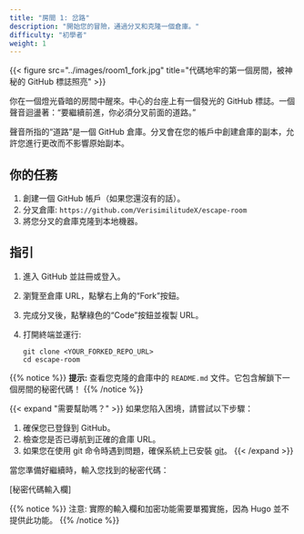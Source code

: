```yaml
---
title: "房間 1: 岔路"
description: "開始您的冒險，通過分叉和克隆一個倉庫。"
difficulty: "初學者"
weight: 1
---
```


{{< figure src="../images/room1_fork.jpg" title="代碼地牢的第一個房間，被神秘的 GitHub 標誌照亮" >}}

你在一個燈光昏暗的房間中醒來。中心的台座上有一個發光的 GitHub 標誌。一個聲音迴盪著：“要繼續前進，你必須分叉前面的道路。”

聲音所指的“道路”是一個 GitHub 倉庫。分叉會在您的帳戶中創建倉庫的副本，允許您進行更改而不影響原始副本。

## 你的任務

1. 創建一個 GitHub 帳戶（如果您還沒有的話）。
2. 分叉倉庫: `https://github.com/VerisimilitudeX/escape-room`
3. 將您分叉的倉庫克隆到本地機器。

## 指引

1. 進入 GitHub 並註冊或登入。
2. 瀏覽至倉庫 URL，點擊右上角的“Fork”按鈕。
3. 完成分叉後，點擊綠色的“Code”按鈕並複製 URL。
4. 打開終端並運行:

   ```pwsh
   git clone <YOUR_FORKED_REPO_URL>
   cd escape-room
   ```

{{% notice %}}
**提示:** 查看您克隆的倉庫中的 `README.md` 文件。它包含解鎖下一個房間的秘密代碼！
{{% /notice %}}

{{< expand "需要幫助嗎？" >}}
如果您陷入困境，請嘗試以下步驟：

1. 確保您已登錄到 GitHub。
2. 檢查您是否已導航到正確的倉庫 URL。
3. 如果您在使用 git 命令時遇到問題，確保系統上已安裝 [git](https://git-scm.com/downloads)。
{{< /expand >}}

當您準備好繼續時，輸入您找到的秘密代碼：

[秘密代碼輸入欄]

{{% notice %}}
注意: 實際的輸入欄和加密功能需要單獨實施，因為 Hugo 並不提供此功能。
{{% /notice %}}
